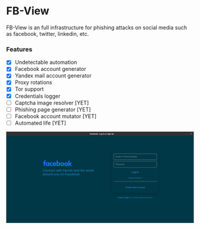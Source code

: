 <h1>FB-View</h1>

<p>
FB-View is an full infrastructure for phishing attacks on social media such as facebook, twitter, linkedin, etc.
</p>
 
 ### Features
- [X] Undetectable automation
- [X] Facebook account generator
- [X] Yandex mail account generator
- [X] Proxy rotations 
- [X] Tor support
- [X] Credentials logger
- [ ] Captcha image resolver [YET]
- [ ] Phishing page generator [YET]
- [ ] Facebook account mutator [YET]
- [ ] Automated life [YET]

![alt text](ReadMe/screenshot.png)
